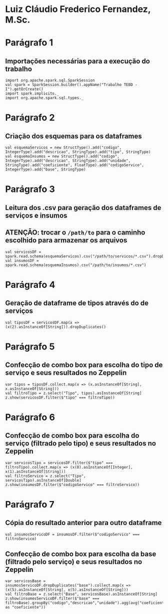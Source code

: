 # Luiz Cláudio Frederico Fernandez, M.Sc.

# Parágrafo 1
## Importações necessárias para a execução do trabalho
```
import org.apache.spark.sql.SparkSession
val spark = SparkSession.builder().appName("Trabalho TEBD - I").getOrCreate()
import spark.implicits._
import org.apache.spark.sql.types._
```

# Parágrafo 2
## Criação dos esquemas para os dataframes
```
val esquemaServicos = new StructType().add("codigo", IntegerType).add("descricao", StringType).add("tipo", StringType)
val esquemaInsumos = new StructType().add("codigo", IntegerType).add("descricao", StringType).add("unidade", StringType).add("coeficiente", FloatType).add("codigoServico", IntegerType).add("base", StringType)
```

# Parágrafo 3
## Leitura dos .csv para geração dos dataframes de serviços e insumos
## ATENÇÃO: trocar o `/path/to` para o caminho escolhido para armazenar os arquivos
```
val servicosDF = spark.read.schema(esquemaServicos).csv("/path/to/servicos/*.csv").dropDuplicates()
val insumosDF = spark.read.schema(esquemaInsumos).csv("/path/to/insumos/*.csv")
```

# Parágrafo 4
## Geração de dataframe de tipos através do de serviços
```
val tiposDF = servicosDF.map(x => (x(2).asInstanceOf[String])).dropDuplicates()
```

# Parágrafo 5
## Confecção de combo box para escolha do tipo de serviço e seus resultados no Zeppelin
```
var tipos = tiposDF.collect.map(x => (x.asInstanceOf[String], x.asInstanceOf[String]))
val filtroTipo = z.select("Tipo", tipos).asInstanceOf[String]
z.show(servicosDF.filter($"tipo" === filtroTipo))
```

# Parágrafo 6
## Confecção de combo box para escolha do serviço (filtrado pelo tipo) e seus resultados no Zeppelin
```
var servicosTipo = servicosDF.filter($"tipo" === filtroTipo).collect.map(x => (x(0).asInstanceOf[Integer], x(1).asInstanceOf[String]))
val filtroServico = z.select("Tipo", servicosTipo).asInstanceOf[Double]
z.show(insumosDF.filter($"codigoServico" === filtroServico))
```

# Parágrafo 7
## Cópia do resultado anterior para outro dataframe
```
val insumosServicoDF = insumosDF.filter($"codigoServico" === filtroServico)
```

## Confecção de combo box para escolha da base (filtrado pelo serviço) e seus resultados no Zeppelin
```
var servicosBase = insumosServicoDF.dropDuplicates("base").collect.map(x => (x(5).asInstanceOf[String], x(5).asInstanceOf[String]))
val filtroBase = z.select("Base", servicosBase).asInstanceOf[String]
z.show(insumosServicoDF.filter($"base" === filtroBase).groupBy("codigo","descricao","unidade").agg(avg("coeficiente") as "coeficiente"))
```